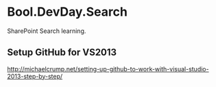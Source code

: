 # Bool.DevDay.Search
SharePoint Search learning.

## Setup GitHub for VS2013
http://michaelcrump.net/setting-up-github-to-work-with-visual-studio-2013-step-by-step/
